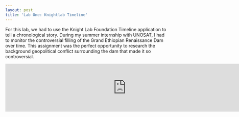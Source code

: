 ```yaml
---
layout: post
title: 'Lab One: Knightlab Timeline'
---
```


For this lab, we had to use the Knight Lab Foundation Timeline application to tell a chronological story. During my summer internship with UNOSAT, I had to monitor the controversial filling of the Grand Ethiopian Renaissance Dam over time. This assignment was the perfect opportunity to research the background geopolitical conflict surrounding the dam that made it so controversial.

<div style="text-align:center">
<iframe src='https://cdn.knightlab.com/libs/timeline3/latest/embed/index.html?source=1GX5jBHICKwmfcRMvFCdVDp17JRfAHpA--tf3s06sMCs&font=Default&lang=en&initial_zoom=2&height=650' width="150% height="800px" webkitallowfullscreen mozallowfullscreen allowfullscreen frameborder='0'></iframe>
</div>
